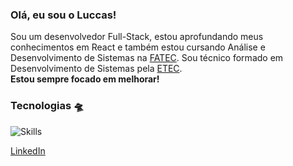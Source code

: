 ### Olá, eu sou o Luccas!
Sou um desenvolvedor Full-Stack, estou aprofundando meus conhecimentos em React e também estou cursando Análise e Desenvolvimento de Sistemas na [FATEC](https://fatecrl.edu.br/). Sou técnico formado em Desenvolvimento de Sistemas pela [ETEC](https://www.etecpg.com.br/). <br> **Estou sempre focado em melhorar!** <br>

### Tecnologias 🛸
![Skills](https://skillicons.dev/icons?i=react,tailwind,typescript,nodejs,mysql,git,vite)


[LinkedIn](https://www.linkedin.com/in/davttiw)

